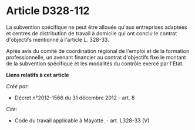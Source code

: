 # Article D328-112

La subvention spécifique ne peut être allouée qu'aux entreprises adaptées et centres de distribution de travail à domicile
qui ont conclu le contrat d'objectifs mentionné à l'article L. 328-33. 

Après avis du comité de coordination régional de l'emploi et de la formation professionnelle, un avenant financier au contrat
d'objectifs fixe le montant de la subvention spécifique et les modalités du contrôle exercé par l'Etat.

**Liens relatifs à cet article**

_Créé par_:

  - Décret n°2012-1566 du 31 décembre 2012 - art. 8

_Cite_:

  - Code du travail applicable à Mayotte. - art. L328-33 (V)
